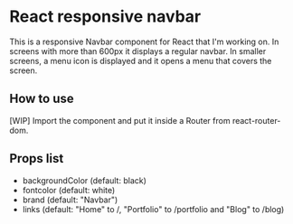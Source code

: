 # React responsive navbar

This is a responsive Navbar component for React that I'm working on.
In screens with more than 600px it displays a regular navbar. In smaller screens, a menu icon is displayed and it opens a menu that covers the screen.

## How to use

[WIP]
Import the component and put it inside a Router from react-router-dom.

## Props list

* backgroundColor (default: black)
* fontcolor (default: white)
* brand (default: "Navbar")
* links (default: "Home" to /, "Portfolio" to /portfolio and "Blog" to /blog)